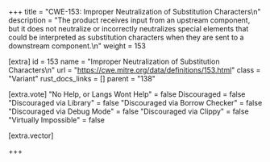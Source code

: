 +++
title = "CWE-153: Improper Neutralization of Substitution Characters\n"
description = "The product receives input from an upstream component, but it does not neutralize or incorrectly neutralizes special elements that could be interpreted as substitution characters when they are sent to a downstream component.\n"
weight = 153

[extra]
id = 153
name = "Improper Neutralization of Substitution Characters\n"
url = "https://cwe.mitre.org/data/definitions/153.html"
class = "Variant"
rust_docs_links = []
parent = "138"

[extra.vote]
"No Help, or Langs Wont Help" = false
Discouraged = false
"Discouraged via Library" = false
"Discouraged via Borrow Checker" = false
"Discouraged via Debug Mode" = false
"Discouraged via Clippy" = false
"Virtually Impossible" = false

[extra.vector]

+++